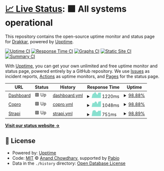 # [📈 Live Status](https://drakkr-team.github.io/igere-uptime): <!--live status--> **🟩 All systems operational**

This repository contains the open-source uptime monitor and status page for [Drakkar](drakkar.io), powered by [Upptime](https://github.com/upptime/upptime).

[![Uptime CI](https://github.com/drakkr-team/igere-uptime/workflows/Uptime%20CI/badge.svg)](https://github.com/drakkr-team/igere-uptime/actions?query=workflow%3A%22Uptime+CI%22)
[![Response Time CI](https://github.com/drakkr-team/igere-uptime/workflows/Response%20Time%20CI/badge.svg)](https://github.com/drakkr-team/igere-uptime/actions?query=workflow%3A%22Response+Time+CI%22)
[![Graphs CI](https://github.com/drakkr-team/igere-uptime/workflows/Graphs%20CI/badge.svg)](https://github.com/drakkr-team/igere-uptime/actions?query=workflow%3A%22Graphs+CI%22)
[![Static Site CI](https://github.com/drakkr-team/igere-uptime/workflows/Static%20Site%20CI/badge.svg)](https://github.com/drakkr-team/igere-uptime/actions?query=workflow%3A%22Static+Site+CI%22)
[![Summary CI](https://github.com/drakkr-team/igere-uptime/workflows/Summary%20CI/badge.svg)](https://github.com/drakkr-team/igere-uptime/actions?query=workflow%3A%22Summary+CI%22)

With [Upptime](https://upptime.js.org), you can get your own unlimited and free uptime monitor and status page, powered entirely by a GitHub repository. We use [Issues](https://github.com/drakkr-team/igere-uptime/issues) as incident reports, [Actions](https://github.com/drakkr-team/igere-uptime/actions) as uptime monitors, and [Pages](https://drakkr-team.github.io/igere-uptime) for the status page.

<!--start: status pages-->
<!-- This summary is generated by Upptime (https://github.com/upptime/upptime) -->
<!-- Do not edit this manually, your changes will be overwritten -->
<!-- prettier-ignore -->
| URL | Status | History | Response Time | Uptime |
| --- | ------ | ------- | ------------- | ------ |
| <img alt="" src="https://icons.duckduckgo.com/ip3/admin.igere.ch.ico" height="13"> [Dashboard](https://admin.igere.ch) | 🟩 Up | [dashboard.yml](https://github.com/drakkr-team/igere-uptime/commits/HEAD/history/dashboard.yml) | <details><summary><img alt="Response time graph" src="./graphs/dashboard/response-time-week.png" height="20"> 1220ms</summary><br><a href="https://drakkr-team.github.io/igere-uptime/history/dashboard"><img alt="Response time 864" src="https://img.shields.io/endpoint?url=https%3A%2F%2Fraw.githubusercontent.com%2Fdrakkr-team%2Figere-uptime%2FHEAD%2Fapi%2Fdashboard%2Fresponse-time.json"></a><br><a href="https://drakkr-team.github.io/igere-uptime/history/dashboard"><img alt="24-hour response time 1397" src="https://img.shields.io/endpoint?url=https%3A%2F%2Fraw.githubusercontent.com%2Fdrakkr-team%2Figere-uptime%2FHEAD%2Fapi%2Fdashboard%2Fresponse-time-day.json"></a><br><a href="https://drakkr-team.github.io/igere-uptime/history/dashboard"><img alt="7-day response time 1220" src="https://img.shields.io/endpoint?url=https%3A%2F%2Fraw.githubusercontent.com%2Fdrakkr-team%2Figere-uptime%2FHEAD%2Fapi%2Fdashboard%2Fresponse-time-week.json"></a><br><a href="https://drakkr-team.github.io/igere-uptime/history/dashboard"><img alt="30-day response time 923" src="https://img.shields.io/endpoint?url=https%3A%2F%2Fraw.githubusercontent.com%2Fdrakkr-team%2Figere-uptime%2FHEAD%2Fapi%2Fdashboard%2Fresponse-time-month.json"></a><br><a href="https://drakkr-team.github.io/igere-uptime/history/dashboard"><img alt="1-year response time 864" src="https://img.shields.io/endpoint?url=https%3A%2F%2Fraw.githubusercontent.com%2Fdrakkr-team%2Figere-uptime%2FHEAD%2Fapi%2Fdashboard%2Fresponse-time-year.json"></a></details> | <details><summary><a href="https://drakkr-team.github.io/igere-uptime/history/dashboard">98.88%</a></summary><a href="https://drakkr-team.github.io/igere-uptime/history/dashboard"><img alt="All-time uptime 98.97%" src="https://img.shields.io/endpoint?url=https%3A%2F%2Fraw.githubusercontent.com%2Fdrakkr-team%2Figere-uptime%2FHEAD%2Fapi%2Fdashboard%2Fuptime.json"></a><br><a href="https://drakkr-team.github.io/igere-uptime/history/dashboard"><img alt="24-hour uptime 100.00%" src="https://img.shields.io/endpoint?url=https%3A%2F%2Fraw.githubusercontent.com%2Fdrakkr-team%2Figere-uptime%2FHEAD%2Fapi%2Fdashboard%2Fuptime-day.json"></a><br><a href="https://drakkr-team.github.io/igere-uptime/history/dashboard"><img alt="7-day uptime 98.88%" src="https://img.shields.io/endpoint?url=https%3A%2F%2Fraw.githubusercontent.com%2Fdrakkr-team%2Figere-uptime%2FHEAD%2Fapi%2Fdashboard%2Fuptime-week.json"></a><br><a href="https://drakkr-team.github.io/igere-uptime/history/dashboard"><img alt="30-day uptime 99.34%" src="https://img.shields.io/endpoint?url=https%3A%2F%2Fraw.githubusercontent.com%2Fdrakkr-team%2Figere-uptime%2FHEAD%2Fapi%2Fdashboard%2Fuptime-month.json"></a><br><a href="https://drakkr-team.github.io/igere-uptime/history/dashboard"><img alt="1-year uptime 98.97%" src="https://img.shields.io/endpoint?url=https%3A%2F%2Fraw.githubusercontent.com%2Fdrakkr-team%2Figere-uptime%2FHEAD%2Fapi%2Fdashboard%2Fuptime-year.json"></a></details>
| <img alt="" src="https://icons.duckduckgo.com/ip3/app.igere.ch.ico" height="13"> [Copro](https://app.igere.ch) | 🟩 Up | [copro.yml](https://github.com/drakkr-team/igere-uptime/commits/HEAD/history/copro.yml) | <details><summary><img alt="Response time graph" src="./graphs/copro/response-time-week.png" height="20"> 1048ms</summary><br><a href="https://drakkr-team.github.io/igere-uptime/history/copro"><img alt="Response time 950" src="https://img.shields.io/endpoint?url=https%3A%2F%2Fraw.githubusercontent.com%2Fdrakkr-team%2Figere-uptime%2FHEAD%2Fapi%2Fcopro%2Fresponse-time.json"></a><br><a href="https://drakkr-team.github.io/igere-uptime/history/copro"><img alt="24-hour response time 1305" src="https://img.shields.io/endpoint?url=https%3A%2F%2Fraw.githubusercontent.com%2Fdrakkr-team%2Figere-uptime%2FHEAD%2Fapi%2Fcopro%2Fresponse-time-day.json"></a><br><a href="https://drakkr-team.github.io/igere-uptime/history/copro"><img alt="7-day response time 1048" src="https://img.shields.io/endpoint?url=https%3A%2F%2Fraw.githubusercontent.com%2Fdrakkr-team%2Figere-uptime%2FHEAD%2Fapi%2Fcopro%2Fresponse-time-week.json"></a><br><a href="https://drakkr-team.github.io/igere-uptime/history/copro"><img alt="30-day response time 983" src="https://img.shields.io/endpoint?url=https%3A%2F%2Fraw.githubusercontent.com%2Fdrakkr-team%2Figere-uptime%2FHEAD%2Fapi%2Fcopro%2Fresponse-time-month.json"></a><br><a href="https://drakkr-team.github.io/igere-uptime/history/copro"><img alt="1-year response time 950" src="https://img.shields.io/endpoint?url=https%3A%2F%2Fraw.githubusercontent.com%2Fdrakkr-team%2Figere-uptime%2FHEAD%2Fapi%2Fcopro%2Fresponse-time-year.json"></a></details> | <details><summary><a href="https://drakkr-team.github.io/igere-uptime/history/copro">98.88%</a></summary><a href="https://drakkr-team.github.io/igere-uptime/history/copro"><img alt="All-time uptime 98.97%" src="https://img.shields.io/endpoint?url=https%3A%2F%2Fraw.githubusercontent.com%2Fdrakkr-team%2Figere-uptime%2FHEAD%2Fapi%2Fcopro%2Fuptime.json"></a><br><a href="https://drakkr-team.github.io/igere-uptime/history/copro"><img alt="24-hour uptime 100.00%" src="https://img.shields.io/endpoint?url=https%3A%2F%2Fraw.githubusercontent.com%2Fdrakkr-team%2Figere-uptime%2FHEAD%2Fapi%2Fcopro%2Fuptime-day.json"></a><br><a href="https://drakkr-team.github.io/igere-uptime/history/copro"><img alt="7-day uptime 98.88%" src="https://img.shields.io/endpoint?url=https%3A%2F%2Fraw.githubusercontent.com%2Fdrakkr-team%2Figere-uptime%2FHEAD%2Fapi%2Fcopro%2Fuptime-week.json"></a><br><a href="https://drakkr-team.github.io/igere-uptime/history/copro"><img alt="30-day uptime 99.34%" src="https://img.shields.io/endpoint?url=https%3A%2F%2Fraw.githubusercontent.com%2Fdrakkr-team%2Figere-uptime%2FHEAD%2Fapi%2Fcopro%2Fuptime-month.json"></a><br><a href="https://drakkr-team.github.io/igere-uptime/history/copro"><img alt="1-year uptime 98.97%" src="https://img.shields.io/endpoint?url=https%3A%2F%2Fraw.githubusercontent.com%2Fdrakkr-team%2Figere-uptime%2FHEAD%2Fapi%2Fcopro%2Fuptime-year.json"></a></details>
| <img alt="" src="https://icons.duckduckgo.com/ip3/strapi.igere.ch.ico" height="13"> [Strapi](https://strapi.igere.ch) | 🟩 Up | [strapi.yml](https://github.com/drakkr-team/igere-uptime/commits/HEAD/history/strapi.yml) | <details><summary><img alt="Response time graph" src="./graphs/strapi/response-time-week.png" height="20"> 751ms</summary><br><a href="https://drakkr-team.github.io/igere-uptime/history/strapi"><img alt="Response time 707" src="https://img.shields.io/endpoint?url=https%3A%2F%2Fraw.githubusercontent.com%2Fdrakkr-team%2Figere-uptime%2FHEAD%2Fapi%2Fstrapi%2Fresponse-time.json"></a><br><a href="https://drakkr-team.github.io/igere-uptime/history/strapi"><img alt="24-hour response time 831" src="https://img.shields.io/endpoint?url=https%3A%2F%2Fraw.githubusercontent.com%2Fdrakkr-team%2Figere-uptime%2FHEAD%2Fapi%2Fstrapi%2Fresponse-time-day.json"></a><br><a href="https://drakkr-team.github.io/igere-uptime/history/strapi"><img alt="7-day response time 751" src="https://img.shields.io/endpoint?url=https%3A%2F%2Fraw.githubusercontent.com%2Fdrakkr-team%2Figere-uptime%2FHEAD%2Fapi%2Fstrapi%2Fresponse-time-week.json"></a><br><a href="https://drakkr-team.github.io/igere-uptime/history/strapi"><img alt="30-day response time 756" src="https://img.shields.io/endpoint?url=https%3A%2F%2Fraw.githubusercontent.com%2Fdrakkr-team%2Figere-uptime%2FHEAD%2Fapi%2Fstrapi%2Fresponse-time-month.json"></a><br><a href="https://drakkr-team.github.io/igere-uptime/history/strapi"><img alt="1-year response time 707" src="https://img.shields.io/endpoint?url=https%3A%2F%2Fraw.githubusercontent.com%2Fdrakkr-team%2Figere-uptime%2FHEAD%2Fapi%2Fstrapi%2Fresponse-time-year.json"></a></details> | <details><summary><a href="https://drakkr-team.github.io/igere-uptime/history/strapi">98.89%</a></summary><a href="https://drakkr-team.github.io/igere-uptime/history/strapi"><img alt="All-time uptime 98.98%" src="https://img.shields.io/endpoint?url=https%3A%2F%2Fraw.githubusercontent.com%2Fdrakkr-team%2Figere-uptime%2FHEAD%2Fapi%2Fstrapi%2Fuptime.json"></a><br><a href="https://drakkr-team.github.io/igere-uptime/history/strapi"><img alt="24-hour uptime 100.00%" src="https://img.shields.io/endpoint?url=https%3A%2F%2Fraw.githubusercontent.com%2Fdrakkr-team%2Figere-uptime%2FHEAD%2Fapi%2Fstrapi%2Fuptime-day.json"></a><br><a href="https://drakkr-team.github.io/igere-uptime/history/strapi"><img alt="7-day uptime 98.89%" src="https://img.shields.io/endpoint?url=https%3A%2F%2Fraw.githubusercontent.com%2Fdrakkr-team%2Figere-uptime%2FHEAD%2Fapi%2Fstrapi%2Fuptime-week.json"></a><br><a href="https://drakkr-team.github.io/igere-uptime/history/strapi"><img alt="30-day uptime 99.34%" src="https://img.shields.io/endpoint?url=https%3A%2F%2Fraw.githubusercontent.com%2Fdrakkr-team%2Figere-uptime%2FHEAD%2Fapi%2Fstrapi%2Fuptime-month.json"></a><br><a href="https://drakkr-team.github.io/igere-uptime/history/strapi"><img alt="1-year uptime 98.98%" src="https://img.shields.io/endpoint?url=https%3A%2F%2Fraw.githubusercontent.com%2Fdrakkr-team%2Figere-uptime%2FHEAD%2Fapi%2Fstrapi%2Fuptime-year.json"></a></details>

<!--end: status pages-->

[**Visit our status website →**](https://drakkr-team.github.io/igere-uptime)

## 📄 License

- Powered by: [Upptime](https://github.com/upptime/upptime)
- Code: [MIT](./LICENSE) © [Anand Chowdhary](https://anandchowdhary.com), supported by [Pabio](https://pabio.com)
- Data in the `./history` directory: [Open Database License](https://opendatacommons.org/licenses/odbl/1-0/)

